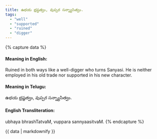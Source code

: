 ```yaml
---
title: ఉభయ భ్రష్టత్వం, వుప్పర సన్న్యాసిత్వం.
tags:
  - "well"
  - "supported"
  - "ruined"
  - "digger"
---
```


{% capture data %}
#### Meaning in English:
Ruined in both ways like a well-digger who turns Sanyasi.
He is neither employed in his old trade nor supported in his new character.

#### Meaning in Telugu:
ఉభయ భ్రష్టత్వం, వుప్పర సన్న్యాసిత్వం.

#### English Transliteration:
ubhaya bhrashTatvaM, vuppara sannyaasitvaM.
{% endcapture %}

<div class="notice">{{ data | markdownify }}</div>

